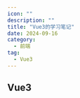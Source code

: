 ```yaml
---
icon: ""
description: ""
title: "Vue3的学习笔记"
date: 2024-09-16
category:
  - 前端
tag:
  - Vue3
---
```


## Vue3